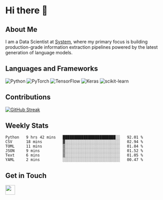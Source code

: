 # Hi there 👋

## About Me
I am a Data Scientist at [System](https://www.system.com), where my primary focus is building production-grade information extraction pipelines powered by the latest generation of language models.

## Languages and Frameworks
![Python](https://img.shields.io/badge/python-3670A0?style=for-the-badge&logo=python&logoColor=ffdd54)
![PyTorch](https://img.shields.io/badge/PyTorch-%23EE4C2C.svg?style=for-the-badge&logo=PyTorch&logoColor=white)
![TensorFlow](https://img.shields.io/badge/TensorFlow-%23FF6F00.svg?style=for-the-badge&logo=TensorFlow&logoColor=white)
![Keras](https://img.shields.io/badge/Keras-%23D00000.svg?style=for-the-badge&logo=Keras&logoColor=white)
![scikit-learn](https://img.shields.io/badge/scikit--learn-%23F7931E.svg?style=for-the-badge&logo=scikit-learn&logoColor=white)


## Contributions
[![GitHub Streak](https://streak-stats.demolab.com/?user=naingthet&theme=dark)](https://git.io/streak-stats)


## Weekly Stats
<!--START_SECTION:waka-->

```text
Python   9 hrs 42 mins   ███████████████████████░░   92.01 %
CSV      18 mins         ▓░░░░░░░░░░░░░░░░░░░░░░░░   02.94 %
TOML     11 mins         ▒░░░░░░░░░░░░░░░░░░░░░░░░   01.84 %
JSON     9 mins          ▒░░░░░░░░░░░░░░░░░░░░░░░░   01.52 %
Text     6 mins          ▒░░░░░░░░░░░░░░░░░░░░░░░░   01.05 %
YAML     2 mins          ░░░░░░░░░░░░░░░░░░░░░░░░░   00.47 %
```

<!--END_SECTION:waka-->

## Get in Touch
<p align='left'>
<!-- <a href="https://naingthet.github.io/"><img height="30" src="https://img.shields.io/badge/Portfolio-%230077B5.svg?style=for-the-badge&logoColor=white"></a>&nbsp;&nbsp; -->
<a href="https://www.linkedin.com/in/thet-naing/"><img height="30" src="https://img.shields.io/badge/linkedin-%230077B5.svg?style=for-the-badge&logo=linkedin&logoColor=white"></a>&nbsp;&nbsp;
</p>
